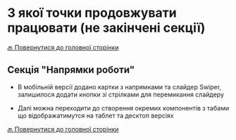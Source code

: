 # З якої точки продовжувати працювати (не закінчені секції)

[🔙 Повернутися до головної сторінки](README.md)

## Секція "Напрямки роботи"

- В мобільній версії додано картки з напрямками та слайдер Swiper, залишилося додати кнопки зі стрілками для перемикання слайдеру

- Далі можна переходити до створення окремих компонентів з табами що відображатимутся на таблет та десктоп версіях

[🔙 Повернутися до головної сторінки](README.md)

